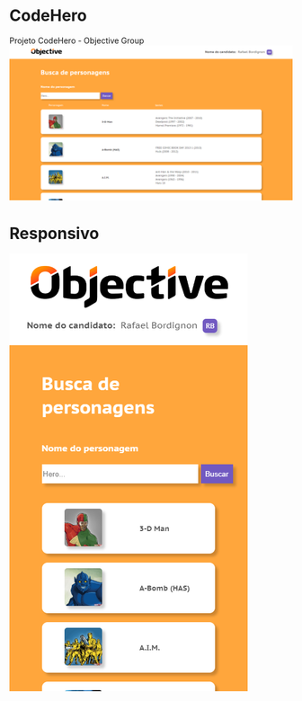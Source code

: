 # CodeHero
Projeto CodeHero - Objective Group
![](https://github.com/orafasb/CodeHero/blob/master/01.PNG?raw=true)

# Responsivo
![](https://github.com/orafasb/CodeHero/blob/master/04.PNG?raw=true)
